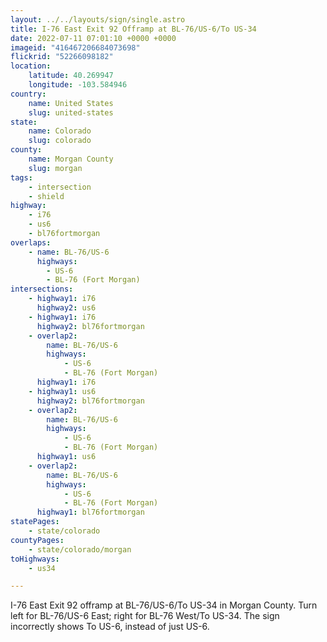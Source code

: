 ```yaml
---
layout: ../../layouts/sign/single.astro
title: I-76 East Exit 92 Offramp at BL-76/US-6/To US-34
date: 2022-07-11 07:01:10 +0000 +0000
imageid: "416467206684073698"
flickrid: "52266098182"
location:
    latitude: 40.269947
    longitude: -103.584946
country:
    name: United States
    slug: united-states
state:
    name: Colorado
    slug: colorado
county:
    name: Morgan County
    slug: morgan
tags:
    - intersection
    - shield
highway:
    - i76
    - us6
    - bl76fortmorgan
overlaps:
    - name: BL-76/US-6
      highways:
        - US-6
        - BL-76 (Fort Morgan)
intersections:
    - highway1: i76
      highway2: us6
    - highway1: i76
      highway2: bl76fortmorgan
    - overlap2:
        name: BL-76/US-6
        highways:
            - US-6
            - BL-76 (Fort Morgan)
      highway1: i76
    - highway1: us6
      highway2: bl76fortmorgan
    - overlap2:
        name: BL-76/US-6
        highways:
            - US-6
            - BL-76 (Fort Morgan)
      highway1: us6
    - overlap2:
        name: BL-76/US-6
        highways:
            - US-6
            - BL-76 (Fort Morgan)
      highway1: bl76fortmorgan
statePages:
    - state/colorado
countyPages:
    - state/colorado/morgan
toHighways:
    - us34

---
```

I-76 East Exit 92 offramp at BL-76/US-6/To US-34 in Morgan County.  Turn left for BL-76/US-6 East; right for BL-76 West/To US-34.  The sign incorrectly shows To US-6, instead of just US-6.